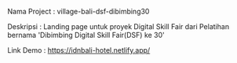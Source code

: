 Nama Project :  village-bali-dsf-dibimbing30

Deskripsi : 
Landing page untuk proyek Digital Skill Fair dari Pelatihan bernama 'Dibimbing Digital Skill Fair(DSF) ke 30'

Link Demo : 
https://idnbali-hotel.netlify.app/

